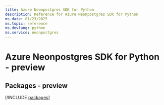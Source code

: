 ```yaml
---
title: Azure Neonpostgres SDK for Python
description: Reference for Azure Neonpostgres SDK for Python
ms.date: 01/23/2025
ms.topic: reference
ms.devlang: python
ms.service: neonpostgres
---
```

# Azure Neonpostgres SDK for Python - preview
## Packages - preview
[!INCLUDE [packages](neonpostgres-index.md)]